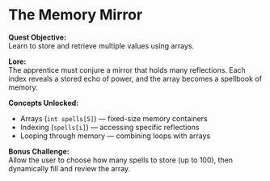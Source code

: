 # The Memory Mirror

**Quest Objective:**  
Learn to store and retrieve multiple values using arrays.

**Lore:**  
The apprentice must conjure a mirror that holds many reflections. Each index reveals a stored echo of power, and the array becomes a spellbook of memory.

**Concepts Unlocked:**
- Arrays (`int spells[5]`) — fixed-size memory containers
- Indexing (`spells[i]`) — accessing specific reflections
- Looping through memory — combining loops with arrays

**Bonus Challenge:**  
Allow the user to choose how many spells to store (up to 100), then dynamically fill and review the array.